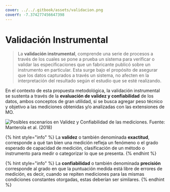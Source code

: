 ```yaml
---
cover: ../../.gitbook/assets/validacion.png
coverY: -7.374277456647398
---
```


# Validación Instrumental

> La **validación instrumental**, comprende una serie de procesos a través de los cuales se pone a prueba un sistema para verificar o validar las especificaciones que un fabricante publicó sobre un instrumento en particular. Esta surge bajo el propósito de asegurar que los datos capturados a través un sistema, no afecten en la interpretación del resultado según el estudio que se esté realizando.

En el contexto de esta propuesta metodológica, la validación instrumental se sustenta a través de la **evaluación de validez y confiabilidad** de los datos, ambos conceptos de gran utilidad, si se busca agregar peso técnico y objetivo a las mediciones obtenidas y/o analizadas con las extensiones de MO.

![Posibles escenarios en Validez y Confiabilidad de las mediciones.
Fuente: Manterola et al. (2018)](<../../.gitbook/assets/posibles\_escenarios\_vyc (1).png>)

{% hint style="info" %}
La **validez** o también denominada **exactitud**, corresponde a qué tan bien una medición refleja un fenómeno o el grado esperado de capacidad de medición, clasificación de un método o instrumento para medir o categorizar lo que se presenta.
{% endhint %}

{% hint style="info" %}
La **confiabilidad** o también denominada **precisión** corresponde al grado en que la puntuación medida está libre de errores de medición, es decir, cuando se repiten mediciones para las mismas condiciones constantes otorgadas, estas deberían ser similares.
{% endhint %}
